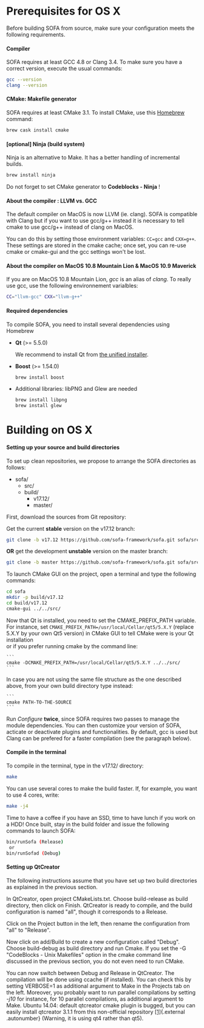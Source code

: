 Prerequisites for OS X
======================


Before building SOFA from source, make sure your configuration meets the
following requirements.


#### Compiler

SOFA requires at least GCC 4.8 or Clang 3.4. To make sure you have a correct version, execute the usual
commands:
```bash
gcc --version
clang --version
```


#### CMake: Makefile generator

SOFA requires at least CMake 3.1. To install CMake, use this
[Homebrew](http://brew.sh/ "Homebrew") command:

```bash
brew cask install cmake
```


#### [optional] Ninja (build system)

Ninja is an alternative to Make. It has a better handling of incremental builds.

``` {.bash .optional}
brew install ninja
```

Do not forget to set CMake generator to **Codeblocks - Ninja** !


#### About the compiler : LLVM vs. GCC

The default compiler on MacOS is now LLVM (ie. clang). SOFA is compatible with Clang but if you want to use gcc/g++ instead it is
necessary to tell cmake to use gcc/g++ instead of clang on MacOS.

You can do this by setting those environment variables: `CC=gcc` and
`CXX=g++`. These settings are stored in the cmake cache; once set, you
can re-use cmake or cmake-gui and the gcc settings won't be lost.


#### About the compiler on MacOS 10.8 Mountain Lion & MacOS 10.9 Maverick

If you are on MacOS 10.8 Mountain Lion, *gcc* is an alias of *clang*. To really
use gcc, use the following environnement varialbles:

```bash
CC="llvm-gcc" CXX="llvm-g++"
```


#### Required dependencies

To compile SOFA, you need to install several dependencies using Homebrew

-   **Qt** (>= 5.5.0)

    We recommend to install Qt from [the unified installer](http://download.qt.io/official_releases/online_installers).  

-   **Boost** (>= 1.54.0)

    ```bash
    brew install boost
    ```

-   Additional libraries: libPNG and Glew are needed

    ```bash
    brew install libpng
    brew install glew
    ```


Building on OS X
=================================================


#### Setting up your source and build directories

To set up clean repositories, we propose to arrange the SOFA directories
as follows:

-   sofa/
    -   src/
    -   build/
        -   v17.12/
        -   master/

First, download the sources from Git repository:

Get the current **stable** version on the v17.12 branch:
``` {.bash .stable}
git clone -b v17.12 https://github.com/sofa-framework/sofa.git sofa/src
```

**OR** get the development **unstable** version on the master branch:
``` {.bash .unstable}
git clone -b master https://github.com/sofa-framework/sofa.git sofa/src
```

To launch CMake GUI on the project, open a terminal and type the following commands:

```bash
cd sofa
mkdir -p build/v17.12
cd build/v17.12
cmake-gui ../../src/
```

Now that Qt is installed, you need to set the CMAKE_PREFIX_PATH variable.
For instance, set `CMAKE_PREFIX_PATH=/usr/local/Cellar/qt5/5.X.Y` (replace 5.X.Y by your own Qt5 version) in CMake GUI to tell CMake were is your Qt installation  
or if you prefer running cmake by the command line:

    ```
    cmake -DCMAKE_PREFIX_PATH=/usr/local/Cellar/qt5/5.X.Y ../../src/
    ```
    
In case you are not using the same file structure as the one described above, from your own build directory type instead:

    ```
    cmake PATH-TO-THE-SOURCE
    ```
    
Run  *Configure* **twice**, since SOFA requires two passes to manage the module dependencies. You can then customize your version of SOFA, acticate or deactivate plugins and functionalities. By default, gcc is used but Clang can be prefered for a faster compilation (see the paragraph below).


#### Compile in the terminal

To compile in the terminal, type in the v17.12/ directory:

```bash
make
```

You can use several cores to make the build faster. If, for example, you
want to use 4 cores, write:

```bash
make -j4
```

Time to have a coffee if you have an SSD, time to have lunch if you work
on a HDD! Once built, stay in the build folder and issue the following
commands to launch SOFA:

```bash
bin/runSofa (Release)
 or
bin/runSofad (Debug)
```


#### Setting up QtCreator

The following instructions assume that you have set up two build
directories as explained in the previous section.

In QtCreator, open project CMakeLists.txt. Choose build-release as build
directory, then click on Finish. QtCreator is ready to compile, and the
build configuration is named "all", though it corresponds to a Release.

Click on the Project button in the left, then rename the configuration
from "all" to "Release".

Now click on add/Build to create a new configuration called "Debug".
Choose build-debug as build directory and run Cmake. If you set the -G
"CodeBlocks - Unix Makefiles" option in the cmake command line discussed
in the previous section, you do not even need to run CMake.

You can now switch between Debug and Release in QtCreator. The
compilation will be done using ccache (if installed). You can check this
by setting VERBOSE=1 as additional argument to Make in the Projects tab
on the left. Moreover, you probably want to run parallel compilations by
setting *-j10* for instance, for 10 parallel compilations, as additional
argument to Make. Ubuntu 14.04: default qtcreator cmake plugin is
bugged, but you can easily install qtcreator 3.1.1 from this
non-official repository
[\[1\]](https://launchpad.net/~alexey-ivanov/+archive/qtcreator "https://launchpad.net/~alexey-ivanov/+archive/qtcreator"){.external
.autonumber} (Warning, it is using qt4 rather than qt5).

